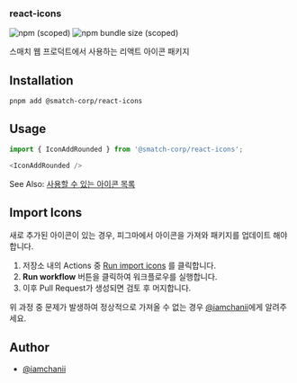 ### react-icons

![npm (scoped)](https://img.shields.io/npm/v/@smatch-corp/react-icons) ![npm bundle size (scoped)](https://img.shields.io/bundlephobia/minzip/@smatch-corp/react-icons)

스매치 웹 프로덕트에서 사용하는 리액트 아이콘 패키지

## Installation

```
pnpm add @smatch-corp/react-icons
```

## Usage

```typescript
import { IconAddRounded } from '@smatch-corp/react-icons';

<IconAddRounded />
```

See Also: [사용할 수 있는 아이콘 목록](/src/index.ts)

## Import Icons

새로 추가된 아이콘이 있는 경우, 피그마에서 아이콘을 가져와 패키지를 업데이트 해야 합니다.

1. 저장소 내의 Actions 중 [Run import icons](https://github.com/smatch-corp/react-icons/actions/workflows/import.yaml) 를 클릭합니다.
2. **Run workflow** 버튼을 클릭하여 워크플로우를 실행합니다.
3. 이후 Pull Request가 생성되면 검토 후 머지합니다.

위 과정 중 문제가 발생하여 정상적으로 가져올 수 없는 경우 [@iamchanii](https://github.com/iamchanii)에게 알려주세요.

## Author

- [@iamchanii](https://github.com/iamchanii)